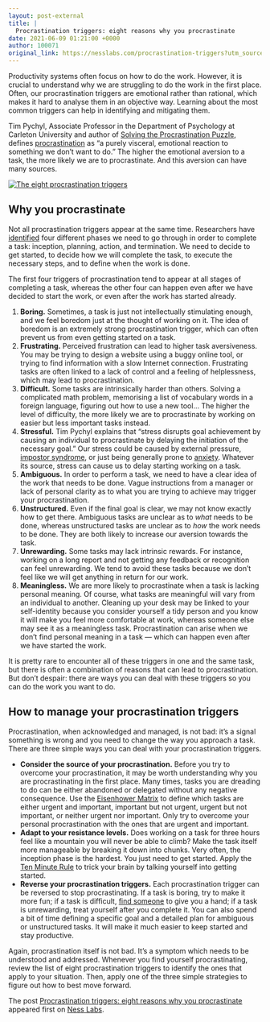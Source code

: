 ```yaml
---
layout: post-external
title: |
  Procrastination triggers: eight reasons why you procrastinate
date: 2021-06-09 01:21:00 +0000
author: 100071
original_link: https://nesslabs.com/procrastination-triggers?utm_source=rss&utm_medium=rss&utm_campaign=procrastination-triggers
---
```


Productivity systems often focus on how to do the work. However, it is crucial to understand why we are struggling to do the work in the first place. Often, our procrastination triggers are emotional rather than rational, which makes it hard to analyse them in an objective way. Learning about the most common triggers can help in identifying and mitigating them.

Tim Pychyl, Associate Professor in the Department of Psychology at Carleton University and author of [Solving the Procrastination Puzzle](https://amzn.to/3gcsrcc), defines [procrastination](https://nesslabs.com/neuroscience-of-procrastination) as “a purely visceral, emotional reaction to something we don’t want to do.” The higher the emotional aversion to a task, the more likely we are to procrastinate. And this aversion can have many sources.

[![The eight procrastination triggers](https://nesslabs.com/wp-content/uploads/2021/06/procrastination-triggers-banner.png)](https://nesslabs.com/wp-content/uploads/2021/06/procrastination-triggers-banner.png)

## Why you procrastinate

Not all procrastination triggers appear at the same time. Researchers have [identified](https://citeseerx.ist.psu.edu/viewdoc/download?doi=10.1.1.335.3962&rep=rep1&type=pdf) four different phases we need to go through in order to complete a task: inception, planning, action, and termination. We need to decide to get started, to decide how we will complete the task, to execute the necessary steps, and to define when the work is done.

The first four triggers of procrastination tend to appear at all stages of completing a task, whereas the other four can happen even after we have decided to start the work, or even after the work has started already.

1. **Boring.** Sometimes, a task is just not intellectually stimulating enough, and we feel boredom just at the thought of working on it. The idea of boredom is an extremely strong procrastination trigger, which can often prevent us from even getting started on a task.
2. **Frustrating.** Perceived frustration can lead to higher task aversiveness. You may be trying to design a website using a buggy online tool, or trying to find information with a slow Internet connection. Frustrating tasks are often linked to a lack of control and a feeling of helplessness, which may lead to procrastination.
3. **Difficult.** Some tasks are intrinsically harder than others. Solving a complicated math problem, memorising a list of vocabulary words in a foreign language, figuring out how to use a new tool… The higher the level of difficulty, the more likely we are to procrastinate by working on easier but less important tasks instead.
4. **Stressful.** Tim Pychyl explains that “stress disrupts goal achievement by causing an individual to procrastinate by delaying the initiation of the necessary goal.” Our stress could be caused by external pressure, [impostor syndrome](https://nesslabs.com/impostor-syndrome), or just being generally prone to [anxiety](https://nesslabs.com/stress-anxiety-impact-focus). Whatever its source, stress can cause us to delay starting working on a task.
5. **Ambiguous.** In order to perform a task, we need to have a clear idea of the work that needs to be done. Vague instructions from a manager or lack of personal clarity as to what you are trying to achieve may trigger your procrastination.
6. **Unstructured.** Even if the final goal is clear, we may not know exactly how to get there. Ambiguous tasks are unclear as to _what_ needs to be done, whereas unstructured tasks are unclear as to _how_ the work needs to be done. They are both likely to increase our aversion towards the task.
7. **Unrewarding.** Some tasks may lack intrinsic rewards. For instance, working on a long report and not getting any feedback or recognition can feel unrewarding. We tend to avoid these tasks because we don’t feel like we will get anything in return for our work.
8. **Meaningless.** We are more likely to procrastinate when a task is lacking personal meaning. Of course, what tasks are meaningful will vary from an individual to another. Cleaning up your desk may be linked to your self-identity because you consider yourself a tidy person and you know it will make you feel more comfortable at work, whereas someone else may see it as a meaningless task. Procrastination can arise when we don’t find personal meaning in a task — which can happen even after we have started the work.

It is pretty rare to encounter all of these triggers in one and the same task, but there is often a combination of reasons that can lead to procrastination. But don’t despair: there are ways you can deal with these triggers so you can do the work you want to do.

## How to manage your procrastination triggers

Procrastination, when acknowledged and managed, is not bad: it’s a signal something is wrong and you need to change the way you approach a task. There are three simple ways you can deal with your procrastination triggers.

- **Consider the source of your procrastination.** Before you try to overcome your procrastination, it may be worth understanding why you are procrastinating in the first place. Many times, tasks you are dreading to do can be either abandoned or delegated without any negative consequence. Use the [Eisenhower Matrix](https://nesslabs.com/eisenhower-matrix) to define which tasks are either urgent and important, important but not urgent, urgent but not important, or neither urgent nor important. Only try to overcome your personal procrastination with the ones that are urgent and important.
- **Adapt to your resistance levels.** Does working on a task for three hours feel like a mountain you will never be able to climb? Make the task itself more manageable by breaking it down into chunks. Very often, the inception phase is the hardest. You just need to get started. Apply the [Ten Minute Rule](https://nesslabs.com/ten-minute-rule) to trick your brain by talking yourself into getting started.
- **Reverse your procrastination triggers.** Each procrastination trigger can be reversed to stop procrastinating. If a task is boring, try to make it more fun; if a task is difficult, [find someone](https://nesslabs.com/how-to-build-a-support-group) to give you a hand; if a task is unrewarding, treat yourself after you complete it. You can also spend a bit of time defining a specific goal and a detailed plan for ambiguous or unstructured tasks. It will make it much easier to keep started and stay productive.

Again, procrastination itself is not bad. It’s a symptom which needs to be understood and addressed. Whenever you find yourself procrastinating, review the list of eight procrastination triggers to identify the ones that apply to your situation. Then, apply one of the three simple strategies to figure out how to best move forward.

The post [Procrastination triggers: eight reasons why you procrastinate](https://nesslabs.com/procrastination-triggers) appeared first on [Ness Labs](https://nesslabs.com).
